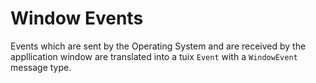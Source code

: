 # Window Events

Events which are sent by the Operating System and are received by the appllication window are translated into a tuix `Event` with a `WindowEvent` message type.

